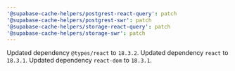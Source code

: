 ```yaml
---
'@supabase-cache-helpers/postgrest-react-query': patch
'@supabase-cache-helpers/postgrest-swr': patch
'@supabase-cache-helpers/storage-react-query': patch
'@supabase-cache-helpers/storage-swr': patch
---
```


Updated dependency `@types/react` to `18.3.2`.
Updated dependency `react` to `18.3.1`.
Updated dependency `react-dom` to `18.3.1`.
